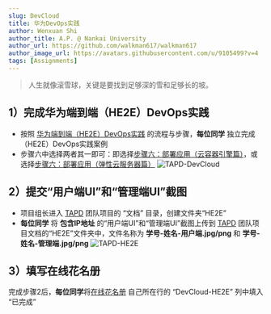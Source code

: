 ```yaml
---
slug: DevCloud
title: 华为DevOps实践
author: Wenxuan Shi
author_title: A.P. @ Nankai University
author_url: https://github.com/walkman617/walkman617
author_image_url: https://avatars.githubusercontent.com/u/9105499?v=4
tags: [Assignments]
---
```


> 人生就像滚雪球，关键是要找到足够深的雪和足够长的坡。

## 1）完成华为端到端（HE2E）DevOps实践
- 按照 [华为端到端（HE2E）DevOps实践](https://support.huaweicloud.com/bestpractice-devcloud/devcloud_practice_2000.html) 的流程与步骤，**每位同学** 独立完成（HE2E）DevOps实践案例
- 步骤六中选择两者其一即可：即选择[步骤六：部署应用（云容器引擎篇）](https://support.huaweicloud.com/bestpractice-devcloud/devcloud_practice_2007.html)，或选择[步骤六：部署应用（弹性云服务器篇）](https://support.huaweicloud.com/bestpractice-devcloud/devcloud_practice_2011.html)
![TAPD-DevCloud](/img/tutorial/DevCloud.jpg) 


## 2）提交“用户端UI”和“管理端UI”截图
- 项目组长进入 [TAPD](https://www.tapd.cn/) 团队项目的 “文档” 目录，创建文件夹“HE2E”
- **每位同学** 将 **包含IP地址** 的“用户端UI”和“管理端UI”截图上传到 [TAPD](https://www.tapd.cn/) 团队项目文档的“HE2E”文件夹中，文件名称为 **学号-姓名-用户端.jpg/png** 和 **学号-姓名-管理端.jpg/png**
![TAPD-HE2E](/img/tutorial/DevCloud-HE2E.jpg) 


## 3）填写在线花名册
完成步骤2后，**每位同学**将[在线花名册](https://docs.qq.com/sheet/DYnRhc1ZZTkhVeGFH?tab=BB08J2) 自己所在行的 “DevCloud-HE2E” 列中填入 “已完成”
